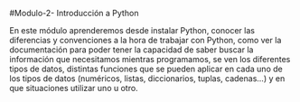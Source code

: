 #Modulo-2- Introducción a Python

En este módulo aprenderemos desde instalar Python,
conocer las diferencias y convenciones a la hora de trabajar con Python,
como ver la documentación para poder tener la capacidad de saber buscar
la información que necesitamos mientras programamos, se ven los
diferentes tipos de datos, distintas funciones que se pueden aplicar en
cada uno de los tipos de datos (numéricos, listas, diccionarios, tuplas,
cadenas...) y en que situaciones utilizar uno u otro.
